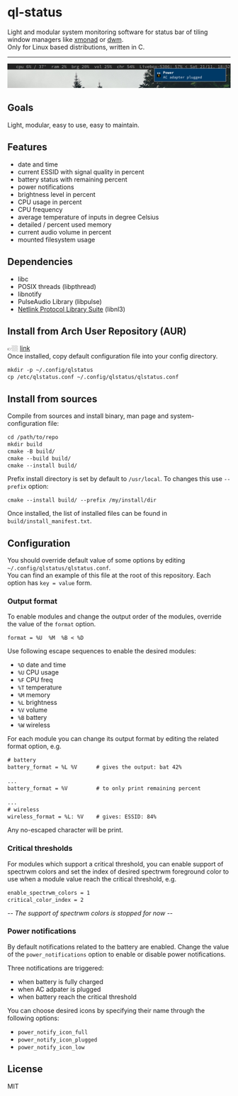 # ql-status
Light and modular system monitoring software for status bar of tiling window managers like [xmonad](https://xmonad.org/) or [dwm](https://dwm.suckless.org/).  
Only for Linux based distributions, written in C.

---
![alt text](https://raw.githubusercontent.com/qlem/qlstatus/master/screenshot.png)

## Goals
Light, modular, easy to use, easy to maintain.

## Features
- date and time
- current ESSID with signal quality in percent
- battery status with remaining percent
- power notifications
- brightness level in percent
- CPU usage in percent
- CPU frequency
- average temperature of inputs in degree Celsius
- detailed / percent used memory
- current audio volume in percent
- mounted filesystem usage

## Dependencies
- libc
- POSIX threads (libpthread)
- libnotify
- PulseAudio Library (libpulse)
- [Netlink Protocol Library Suite](https://www.infradead.org/~tgr/libnl/) (libnl3)

## Install from Arch User Repository (AUR)
👉🏼  [link](https://aur.archlinux.org/packages/qlstatus/)  
Once installed, copy default configuration file into your config directory.
```
mkdir -p ~/.config/qlstatus
cp /etc/qlstatus.conf ~/.config/qlstatus/qlstatus.conf
```

## Install from sources
Compile from sources and install binary, man page and system-configuration file:
```
cd /path/to/repo
mkdir build
cmake -B build/
cmake --build build/
cmake --install build/
```

Prefix install directory is set by default to `/usr/local`. To changes this use `--prefix` option:
```
cmake --install build/ --prefix /my/install/dir
```

Once installed, the list of installed files can be found in `build/install_manifest.txt`.

## Configuration
You should override default value of some options by editing `~/.config/qlstatus/qlstatus.conf`.  
You can find an example of this file at the root of this repository. Each option has `key = value` form.

### Output format
To enable modules and change the output order of the modules, override the value of the `format` option.
```
format = %U  %M  %B < %D
```

Use following escape sequences to enable the desired modules:
- `%D` date and time
- `%U` CPU usage
- `%F` CPU freq
- `%T` temperature
- `%M` memory
- `%L` brightness
- `%V` volume
- `%B` battery
- `%W` wireless

For each module you can change its output format by editing the related format option, e.g.
```
# battery
battery_format = %L %V      # gives the output: bat 42%

...
battery_format = %V         # to only print remaining percent

...
# wireless
wireless_format = %L: %V    # gives: ESSID: 84%
```

Any no-escaped character will be print.

### Critical thresholds
For modules which support a critical threshold, you can enable support of spectrwm colors and set the index of
desired spectrwm foreground color to use when a module value reach the critical threshold, e.g.
```
enable_spectrwm_colors = 1
critical_color_index = 2
```

*-- The support of spectrwm colors is stopped for now --*

### Power notifications
By default notifications related to the battery are enabled. Change the value of the `power_notifications` option
to enable or disable power notifications.

Three notifications are triggered:
- when battery is fully charged
- when AC adpater is plugged
- when battery reach the critical threshold

You can choose desired icons by specifying their name through the following options:
- `power_notify_icon_full`
- `power_notify_icon_plugged`
- `power_notify_icon_low`

## License
MIT

